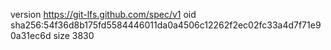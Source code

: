 version https://git-lfs.github.com/spec/v1
oid sha256:54f36d8b175fd5584446011da0a4506c12262f2ec02fc33a4d7f71e90a31ec6d
size 3830
